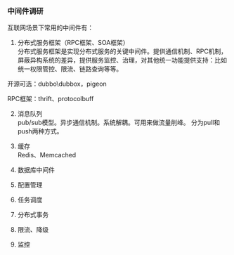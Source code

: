 ### 中间件调研

互联网场景下常用的中间件有：

1. 分布式服务框架（RPC框架、SOA框架）  
分布式服务框架是实现分布式服务的关键中间件。提供通信机制、RPC机制，屏蔽异构系统的差异，提供服务监控、治理，对其他统一功能提供支持：比如统一权限管控、限流、链路查询等等。

开源可选：dubbo\dubbox，pigeon

RPC框架：thrift、protocolbuff

2. 消息队列  
pub/sub模型。异步通信机制。系统解耦。可用来做流量削峰。
分为pull和push两种方式。

3. 缓存  
Redis、Memcached


4. 数据库中间件
5. 配置管理
6. 任务调度
7. 分布式事务
8. 限流、降级
9. 监控